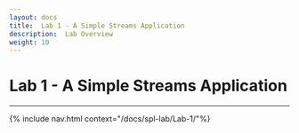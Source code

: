```yaml
---
layout: docs
title:  Lab 1 - A Simple Streams Application
description:  Lab Overview
weight: 10
---
```


# Lab 1 - A Simple Streams Application

---

{% include nav.html context="/docs/spl-lab/Lab-1/"%}